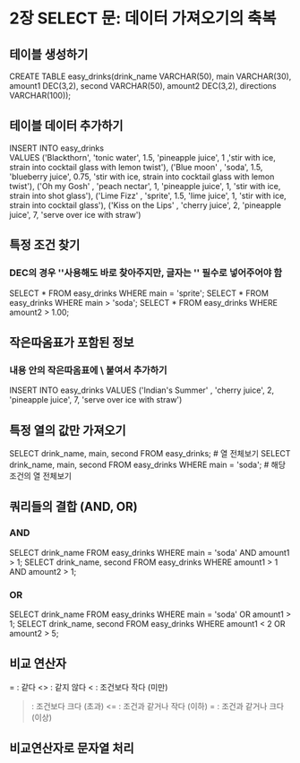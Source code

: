 # 2장 SELECT 문: 데이터 가져오기의 축복

## 테이블 생성하기
CREATE TABLE easy_drinks(drink_name VARCHAR(50), main VARCHAR(30), amount1 DEC(3,2), second VARCHAR(50), amount2 DEC(3,2), directions VARCHAR(100));

## 테이블 데이터 추가하기
INSERT INTO easy_drinks  
VALUES 
('Blackthorn',  'tonic water', 1.5, 'pineapple juice', 1 ,'stir with ice, strain into cocktail glass with lemon twist'),
('Blue moon' , 'soda', 1.5, 'blueberry juice', 0.75, 'stir with ice, strain into cocktail glass with lemon twist'),
('Oh my Gosh' , 'peach nectar', 1, 'pineapple juice', 1, 'stir with ice, strain into shot glass'),
('Lime  Fizz' , 'sprite', 1.5, 'lime juice', 1, 'stir with ice, strain into cocktail glass'),
('Kiss on the Lips' , 'cherry juice', 2, 'pineapple juice', 7, 'serve over ice with straw')

## 특정 조건 찾기
### DEC의 경우 ''사용해도 바로 찾아주지만, 글자는 '' 필수로 넣어주어야 함
SELECT * FROM easy_drinks WHERE main = 'sprite';
SELECT * FROM easy_drinks WHERE main > 'soda';
SELECT * FROM easy_drinks WHERE amount2 > 1.00;

## 작은따옴표가 포함된 정보
### 내용 안의 작은따옴표에 \ 붙여서 추가하기
INSERT INTO easy_drinks
VALUES
('Indian\'s Summer' , 'cherry juice', 2, 'pineapple juice', 7, 'serve over ice with straw')

## 특정 열의 값만 가져오기

SELECT drink_name, main, second FROM easy_drinks; # 열 전체보기
SELECT drink_name, main, second FROM easy_drinks WHERE main = 'soda'; # 해당 조건의 열 전체보기


## 쿼리들의 결합 (AND, OR)
### AND
SELECT drink_name FROM easy_drinks WHERE main = 'soda' AND amount1 > 1;
SELECT drink_name, second FROM easy_drinks WHERE amount1 > 1 AND amount2 > 1;
### OR
SELECT drink_name FROM easy_drinks WHERE main = 'soda' OR amount1 > 1;
SELECT drink_name, second FROM easy_drinks WHERE amount1 < 2 OR amount2 > 5;

## 비교 연산자
= : 같다 
<> : 같지 않다 
< : 조건보다 작다 (미만) 
> : 조건보다 크다 (초과) 
<= : 조건과 같거나 작다 (이하) 
>= : 조건과 같거나 크다 (이상) 

## 비교연산자로 문자열 처리
